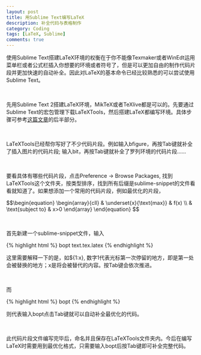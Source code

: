```yaml
---
layout: post
title: 用Sublime Text编写LaTeX
description: 补全代码与表格制作
category: Coding
tags: [LaTeX, Sublime]
comments: true
---
```

<script type="text/javascript" src="http://cdn.mathjax.org/mathjax/latest/MathJax.js?config=TeX-AMS-MML_HTMLorMML"></script>

使用Sublime Text搭建LaTeX环境的权衡在于你不能像Texmaker或者WinEdt运用菜单栏或者公式栏插入你想要的环境或者符号了，但是可以更加自由的制作代码片段并更加快速的自动补全。因此对LaTeX的基本命令已经比较熟悉的可以尝试使用Sublime Text。

<br/>

先用Sublime Text 2搭建LaTeX环境，MikTeX或者TeXlive都是可以的。先要通过Sublime Text的宏包管理下载LaTeXTools，然后搭建LaTeX都编写环境。具体步骤可参考[这篇文章](http://elegantlatex.org/2014/04/21/sublime-text-latex/)的后半部分。

<br/>

LaTeXTools已经帮你写好了不少代码片段。例如输入bfigure，再按Tab键就补全了插入图片的代码片段; 输入bit，再按Tab键就补全了罗列环境的代码片段……

<br/>

要看具体有哪些代码片段，点击Preference -> Browse Packages, 找到LaTeXTools这个文件夹，按类型排序，找到所有后缀是sublime-snippet的文件看看就知道了。如果想添加一个常用的代码片段，例如最优化的片段，


<p>$$\begin{equation}  
 \begin{array}{cll}
 & \underset{x}{\text{max}}  & f(x) \\
 & \text{subject to}  & x>0
 \end{array}
\end{equation}
$$</p>
 
 <br/>

首先新建一个sublime-snippet文件，输入

{% highlight html %}
<snippet>
	<content><![CDATA[
\begin{equation*}
 \begin{aligned}
 & \underset{${1:x}}{\text{${2:max}}}
 & & ${3:f_0(x)} \\\\
 & \text{subject to}
 & & ${4:f_i(x) \leq b_i, \; i = 1, \ldots, m.}
 \end{aligned}
\end{equation*}
]]></content>
	<tabTrigger>bopt</tabTrigger>
	<scope>text.tex.latex</scope>
</snippet>
{% endhighlight %}

这里需要解释一下的是，如${1:x}, 数字1代表光标第一次停留的地方，即是第一处会被替换的地方；x是将会被替代的内容。按Tab键会依次推进。

<br/>

而

{% highlight html %}
<tabTrigger>bopt</tabTrigger>
{% endhighlight %}
  

则代表输入bopt点击Tab键就可以自动补全最优化的代码。

<br/>

此代码片段文件编写完毕后，命名并且保存在LaTeXTools文件夹内。今后在编写LaTeX时需要用到最优化格式，只需要输入bopt后按Tab键即可补全完整代码。

